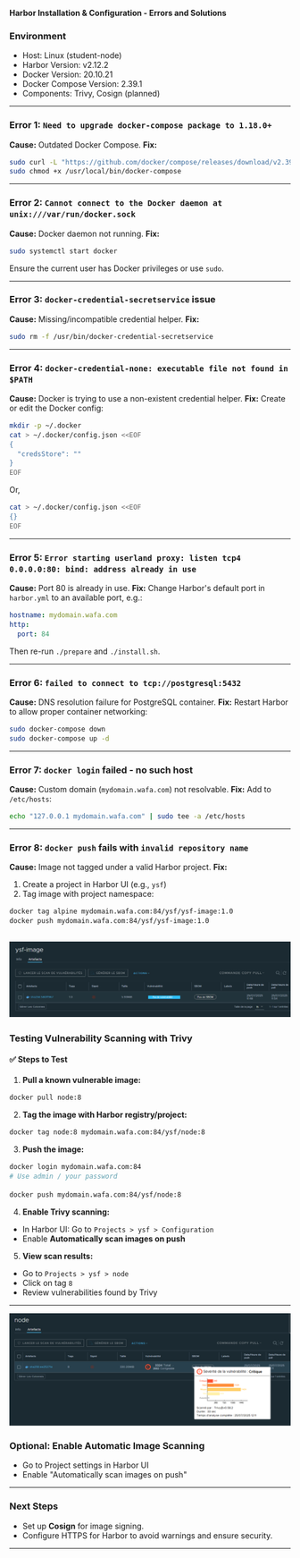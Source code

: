 **Harbor Installation & Configuration - Errors and Solutions**
### Environment

* Host: Linux (student-node)
* Harbor Version: v2.12.2
* Docker Version: 20.10.21
* Docker Compose Version: 2.39.1
* Components: Trivy, Cosign (planned)

---

### Error 1: `Need to upgrade docker-compose package to 1.18.0+`

**Cause:** Outdated Docker Compose.
**Fix:**

```bash
sudo curl -L "https://github.com/docker/compose/releases/download/v2.39.1/docker-compose-$(uname -s)-$(uname -m)" -o /usr/local/bin/docker-compose
sudo chmod +x /usr/local/bin/docker-compose
```

---

### Error 2: `Cannot connect to the Docker daemon at unix:///var/run/docker.sock`

**Cause:** Docker daemon not running.
**Fix:**

```bash
sudo systemctl start docker
```

Ensure the current user has Docker privileges or use `sudo`.

---

### Error 3: `docker-credential-secretservice` issue

**Cause:** Missing/incompatible credential helper.
**Fix:**

```bash
sudo rm -f /usr/bin/docker-credential-secretservice
```

---

### Error 4: `docker-credential-none: executable file not found in $PATH`

**Cause:** Docker is trying to use a non-existent credential helper.
**Fix:** Create or edit the Docker config:

```bash
mkdir -p ~/.docker
cat > ~/.docker/config.json <<EOF
{
  "credsStore": ""
}
EOF
```
Or,
``` bash
cat > ~/.docker/config.json <<EOF
{}
EOF
```

---

### Error 5: `Error starting userland proxy: listen tcp4 0.0.0.0:80: bind: address already in use`

**Cause:** Port 80 is already in use.
**Fix:** Change Harbor's default port in `harbor.yml` to an available port, e.g.:

```yaml
hostname: mydomain.wafa.com
http:
  port: 84
```

Then re-run `./prepare` and `./install.sh`.

---

### Error 6: `failed to connect to tcp://postgresql:5432`

**Cause:** DNS resolution failure for PostgreSQL container.
**Fix:** Restart Harbor to allow proper container networking:

```bash
sudo docker-compose down
sudo docker-compose up -d
```

---

### Error 7: `docker login` failed - no such host

**Cause:** Custom domain (`mydomain.wafa.com`) not resolvable.
**Fix:** Add to `/etc/hosts`:

```bash
echo "127.0.0.1 mydomain.wafa.com" | sudo tee -a /etc/hosts
```

---

### Error 8: `docker push` fails with `invalid repository name`

**Cause:** Image not tagged under a valid Harbor project.
**Fix:**

1. Create a project in Harbor UI (e.g., `ysf`)
2. Tag image with project namespace:

```bash
docker tag alpine mydomain.wafa.com:84/ysf/ysf-image:1.0
docker push mydomain.wafa.com:84/ysf/ysf-image:1.0
```
![alt text](imgs/img-ysf.png)
---

### Testing Vulnerability Scanning with Trivy

#### ✅ Steps to Test

1. **Pull a known vulnerable image:**

```bash
docker pull node:8
```

2. **Tag the image with Harbor registry/project:**

```bash
docker tag node:8 mydomain.wafa.com:84/ysf/node:8
```

3. **Push the image:**

```bash
docker login mydomain.wafa.com:84
# Use admin / your password

docker push mydomain.wafa.com:84/ysf/node:8
```

4. **Enable Trivy scanning:**

* In Harbor UI: Go to `Projects > ysf > Configuration`
* Enable **Automatically scan images on push**

5. **View scan results:**

* Go to `Projects > ysf > node`
* Click on tag `8`
* Review vulnerabilities found by Trivy

---
![alt text](imgs/img-node.png)

### Optional: Enable Automatic Image Scanning

* Go to Project settings in Harbor UI
* Enable "Automatically scan images on push"

---

### Next Steps

* Set up **Cosign** for image signing.
* Configure HTTPS for Harbor to avoid warnings and ensure security.
---